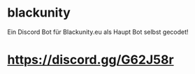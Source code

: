 # blackunity

Ein Discord Bot für Blackunity.eu als Haupt Bot selbst gecodet!

# https://discord.gg/G62J58r
